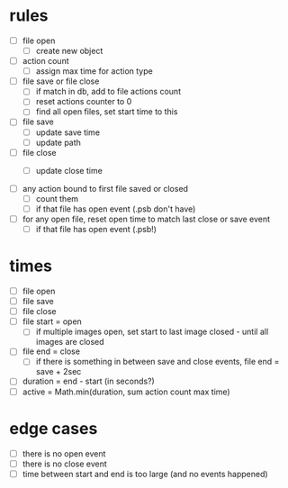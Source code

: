 # rules

- [ ] file open
  - [ ] create new object
- [ ] action count
  - [ ] assign max time for action type
- [ ] file save or file close
  - [ ] if match in db, add to file actions count
  - [ ] reset actions counter to 0
  - [ ] find all open files, set start time to this
- [ ] file save
  - [ ] update save time
  - [ ] update path
- [ ] file close
  - [ ] update close time


- [ ] any action bound to first file saved or closed
  - [ ] count them
  - [ ] if that file has open event (.psb don't have)
- [ ] for any open file, reset open time to match last close or save event
  - [ ] if that file has open event (.psb!)

# times

- [ ] file open
- [ ] file save
- [ ] file close
- [ ] file start = open
  - [ ] if multiple images open, set start to last image closed - until all images are closed
- [ ] file end = close
  - [ ] if there is something in between save and close events, file end = save + 2sec
- [ ] duration = end - start (in seconds?)
- [ ] active = Math.min(duration, sum action count max time)

# edge cases

- [ ] there is no open event
- [ ] there is no close event
- [ ] time between start and end is too large (and no events happened)
